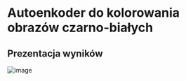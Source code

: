 # Autoenkoder do kolorowania obrazów czarno-białych

## Prezentacja wyników
![image](https://github.com/user-attachments/assets/b8e6b3cb-e027-4d57-9ef4-03d160957543)




